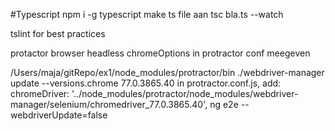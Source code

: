 #Typescript
npm i -g typescript
make ts file aan
tsc bla.ts --watch


tslint for best practices

protactor browser headless
chromeOptions in protractor conf meegeven


/Users/maja/gitRepo/ex1/node_modules/protractor/bin
./webdriver-manager update --versions.chrome 77.0.3865.40
in protractor.conf.js, add:
  chromeDriver: '../node_modules/protractor/node_modules/webdriver-manager/selenium/chromedriver_77.0.3865.40',
ng e2e --webdriverUpdate=false